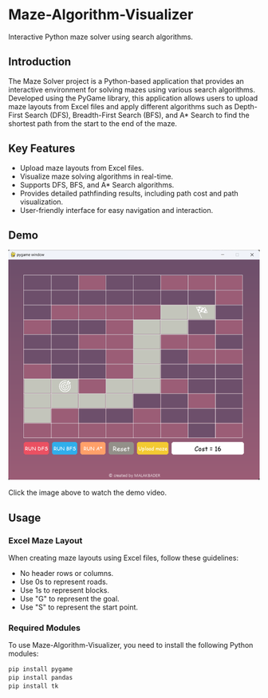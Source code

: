 # Maze-Algorithm-Visualizer

Interactive Python maze solver using search algorithms.

## Introduction

The Maze Solver project is a Python-based application that provides an interactive environment for solving mazes using various search algorithms. Developed using the PyGame library, this application allows users to upload maze layouts from Excel files and apply different algorithms such as Depth-First Search (DFS), Breadth-First Search (BFS), and A* Search to find the shortest path from the start to the end of the maze.

## Key Features

- Upload maze layouts from Excel files.
- Visualize maze solving algorithms in real-time.
- Supports DFS, BFS, and A* Search algorithms.
- Provides detailed pathfinding results, including path cost and path visualization.
- User-friendly interface for easy navigation and interaction.

## Demo

[![Watch the demo](demo_thumbnail.png)](demo_video.mp4)

Click the image above to watch the demo video.

## Usage

### Excel Maze Layout

When creating maze layouts using Excel files, follow these guidelines:

- No header rows or columns.
- Use 0s to represent roads.
- Use 1s to represent blocks.
- Use "G" to represent the goal.
- Use "S" to represent the start point.

### Required Modules

To use Maze-Algorithm-Visualizer, you need to install the following Python modules:

```bash
pip install pygame
pip install pandas
pip install tk

